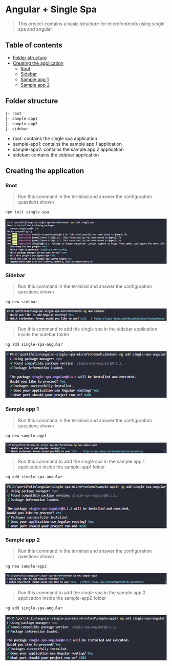 # Angular + Single Spa

> This project contains a basic structure for microfontends using single spa and angular

## Table of contents

- [Folder structure](#folder-structure)
- [Creating the application](#creating-the-application)
    - [Root](#root)
    - [Sidebar](#sidebar)
    - [Sample app 1](#sample-app-1)
    - [Sample app 2](#sample-app-2)

## Folder structure
```
|- root
|- sample-app1
|- sample-app2
|- sidebar
```

- root: contains the single spa application
- sample-app1: contains the sample app 1 application
- sample-app2: contains the sample app 2 application
- sidebar: contains the sidebar application

## Creating the application

### Root

> Run this command in the terminal and answer the configuration questions shown
```shell
npm init single-spa
```
<img src="assets/creating-root-application.png" alt="Creating root application"/>

### Sidebar

> Run this command in the terminal and answer the configuration questions shown
```shell
ng new sidebar
```
<img src="assets/creating-sidebar-application.png" alt="Creating sidebar application"/>

<br />

> Run this command to add the single spa in the sidebar application inside the sidebar folder
```shell
ng add single-spa-angular
```
<img src="assets/adding-single-spa-sidebar.png" alt="Adding sinle spa to sidebar application"/>

### Sample app 1
> Run this command in the terminal and answer the configuration questions shown
```shell
ng new sample-app1
```
<img src="assets/creating-sample-app1-application.png" alt="Creating sample app 1 application"/>

<br />

> Run this command to add the single spa in the sample app 1 application inside the sample-app1 folder
```shell
ng add single-spa-angular
```
<img src="assets/adding-single-spa-sample-app1.png" alt="Adding sinle spa to sample app 1 application"/>

### Sample app 2
> Run this command in the terminal and answer the configuration questions shown
```shell
ng new sample-app2
```
<img src="assets/creating-sample-app2-application.png" alt="Creating sample app 2 application"/>

<br />

> Run this command to add the single spa in the sample app 2 application inside the sample-app2 folder
```shell
ng add single-spa-angular
```
<img src="assets/adding-single-spa-sample-app2.png" alt="Adding sinle spa to sample app 2 application"/>